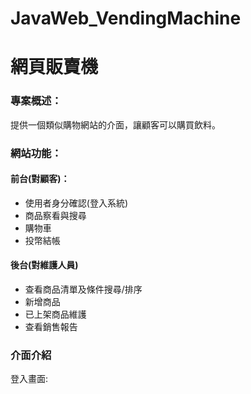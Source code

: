 # JavaWeb_VendingMachine
# 網頁販賣機

### 專案概述：
  提供一個類似購物網站的介面，讓顧客可以購買飲料。
  
### 網站功能：
####  前台(對顧客)：
- 使用者身分確認(登入系統)
- 商品察看與搜尋
- 購物車
- 投幣結帳

#### 後台(對維護人員)
- 查看商品清單及條件搜尋/排序
- 新增商品
- 已上架商品維護
- 查看銷售報告
 
### 介面介紹
登入畫面: